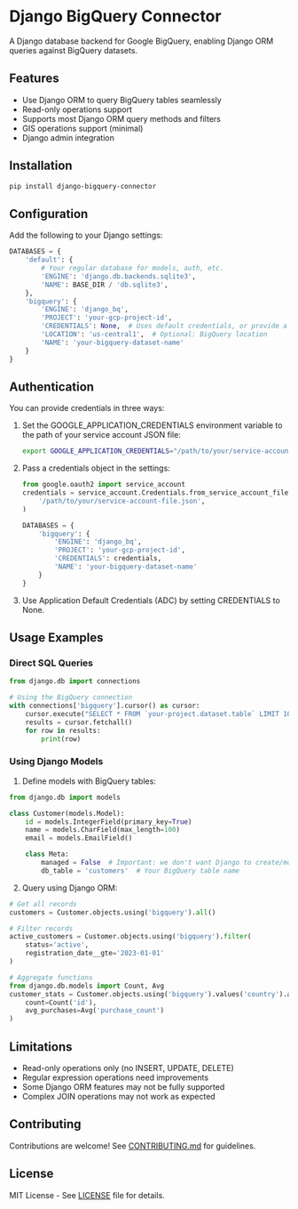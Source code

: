 # Django BigQuery Connector

A Django database backend for Google BigQuery, enabling Django ORM queries against BigQuery datasets.

## Features

- Use Django ORM to query BigQuery tables seamlessly
- Read-only operations support
- Supports most Django ORM query methods and filters
- GIS operations support (minimal)
- Django admin integration

## Installation

```bash
pip install django-bigquery-connector
```

## Configuration

Add the following to your Django settings:

```python
DATABASES = {
    'default': {
        # Your regular database for models, auth, etc.
        'ENGINE': 'django.db.backends.sqlite3',
        'NAME': BASE_DIR / 'db.sqlite3',
    },
    'bigquery': {
        'ENGINE': 'django_bq',
        'PROJECT': 'your-gcp-project-id',
        'CREDENTIALS': None,  # Uses default credentials, or provide a credentials object
        'LOCATION': 'us-central1',  # Optional: BigQuery location
        'NAME': 'your-bigquery-dataset-name'
    }
}
```

## Authentication

You can provide credentials in three ways:

1. Set the GOOGLE_APPLICATION_CREDENTIALS environment variable to the path of your service account JSON file:
   ```bash
   export GOOGLE_APPLICATION_CREDENTIALS="/path/to/your/service-account-file.json"
   ```

2. Pass a credentials object in the settings:
   ```python
   from google.oauth2 import service_account
   credentials = service_account.Credentials.from_service_account_file(
       '/path/to/your/service-account-file.json',
   )

   DATABASES = {
       'bigquery': {
           'ENGINE': 'django_bq',
           'PROJECT': 'your-gcp-project-id',
           'CREDENTIALS': credentials,
           'NAME': 'your-bigquery-dataset-name'
       }
   }
   ```

3. Use Application Default Credentials (ADC) by setting CREDENTIALS to None.

## Usage Examples

### Direct SQL Queries

```python
from django.db import connections

# Using the BigQuery connection
with connections['bigquery'].cursor() as cursor:
    cursor.execute("SELECT * FROM `your-project.dataset.table` LIMIT 10")
    results = cursor.fetchall()
    for row in results:
        print(row)
```

### Using Django Models

1. Define models with BigQuery tables:

```python
from django.db import models

class Customer(models.Model):
    id = models.IntegerField(primary_key=True)
    name = models.CharField(max_length=100)
    email = models.EmailField()

    class Meta:
        managed = False  # Important: we don't want Django to create/modify tables
        db_table = 'customers'  # Your BigQuery table name
```

2. Query using Django ORM:

```python
# Get all records
customers = Customer.objects.using('bigquery').all()

# Filter records
active_customers = Customer.objects.using('bigquery').filter(
    status='active',
    registration_date__gte='2023-01-01'
)

# Aggregate functions
from django.db.models import Count, Avg
customer_stats = Customer.objects.using('bigquery').values('country').annotate(
    count=Count('id'),
    avg_purchases=Avg('purchase_count')
)
```

## Limitations

- Read-only operations only (no INSERT, UPDATE, DELETE)
- Regular expression operations need improvements
- Some Django ORM features may not be fully supported
- Complex JOIN operations may not work as expected

## Contributing

Contributions are welcome! See [CONTRIBUTING.md](CONTRIBUTING.md) for guidelines.

## License

MIT License - See [LICENSE](LICENSE) file for details.
